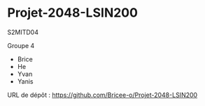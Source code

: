 # Projet-2048-LSIN200

S2MITD04

Groupe 4
- Brice
- He
- Yvan 
- Yanis

URL de dépôt : https://github.com/Bricee-o/Projet-2048-LSIN200


